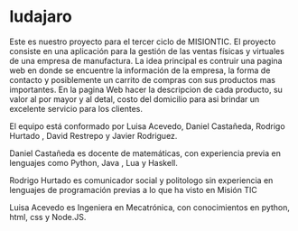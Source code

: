 # ludajaro

Este es nuestro proyecto para el tercer ciclo de MISIONTIC. El proyecto consiste en una aplicación para la gestión de las ventas físicas y virtuales de una empresa de manufactura.
La idea principal es contruir una pagina web en donde se encuentre la información de la empresa, la forma de contacto y posiblemente un carrito de compras con sus productos mas importantes.
En la pagina Web hacer la descripcion de cada producto, su valor al por mayor y al detal, costo del domicilio para asi brindar un excelente servicio para los clientes.


El equipo está conformado por Luisa Acevedo, Daniel Castañeda, Rodrigo Hurtado , David Restrepo y Javier Rodriguez.


Daniel Castañeda es docente de matemáticas, con experiencia previa en lenguajes como Python, Java , Lua y Haskell.

Rodrigo Hurtado es comunicador social y politologo sin experiencia en lenguajes de programación previas a lo que ha visto en Misión TIC 

Luisa Acevedo es Ingeniera en Mecatrónica, con conocimientos en python, html, css y Node.JS.

